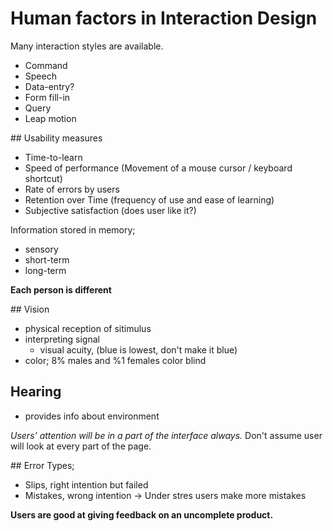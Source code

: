 # Human factors in Interaction Design

Many interaction styles are available.
- Command
- Speech
- Data-entry?
- Form fill-in
- Query
- Leap motion

## Usability measures
- Time-to-learn
- Speed of performance (Movement of a mouse cursor / keyboard shortcut)
- Rate of errors by users
- Retention over Time (frequency of use and ease of learning)
- Subjective satisfaction (does user like it?)

Information stored in memory;
* sensory
* short-term
* long-term

**Each person is different**

## Vision
- physical reception of sitimulus
- interpreting signal
  * visual acuity, (blue is lowest, don't make it blue)
- color; 8% males and %1 females color blind

## Hearing
- provides info about environment

*Users' attention will be in a part of the interface always.*
Don't assume user will look at every part of the page.

## Error Types;
- Slips, right intention but failed
- Mistakes, wrong intention
-> Under stres users make more mistakes

**Users are good at giving feedback on an uncomplete product.**
